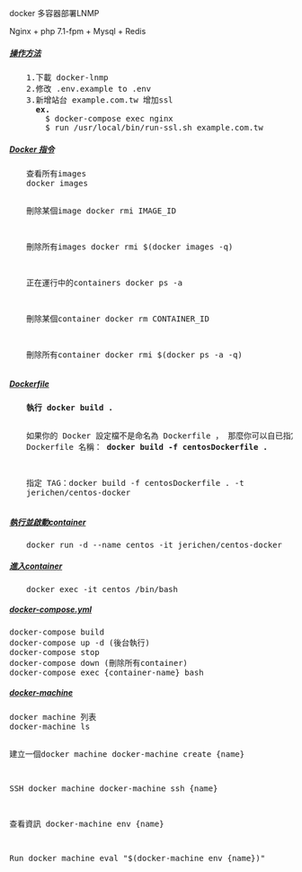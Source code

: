 docker 多容器部署LNMP

Nginx + php 7.1-fpm + Mysql + Redis

<h5><span style="text-decoration: underline;">操作方法</span></h5>
<pre style="padding-left: 30px;">
1.下載 docker-lnmp
2.修改 .env.example to .env
3.新增站台 example.com.tw 增加ssl
  <b>ex.</b>
    $ docker-compose exec nginx
    $ run /usr/local/bin/run-ssl.sh example.com.tw
</pre>

<h5><span style="text-decoration: underline;">Docker 指令</span></h5>
<pre style="padding-left: 30px;">查看所有images
docker images

刪除某個image
docker rmi IMAGE_ID

刪除所有images
docker rmi $(docker images -q)

正在運行中的containers
docker ps -a

刪除某個container
docker rm CONTAINER_ID

刪除所有container
docker rmi $(docker ps -a -q)</pre>
<h5><span style="text-decoration: underline;">Dockerfile</span></h5>
<pre style="padding-left: 30px;"><b>執行 docker build . </b>

如果你的 Docker 設定檔不是命名為 Dockerfile ，
那麼你可以自已指定 Dockerfile 名稱： <b>docker build -f centosDockerfile .</b>

指定 TAG：docker build -f centosDockerfile . -t jerichen/centos-docker</pre>
<h5><span style="text-decoration: underline;">執行並啟動container</span></h5>
<pre style="padding-left: 30px;">docker run -d --name centos -it jerichen/centos-docker</pre>
<h5><span style="text-decoration: underline;">進入container</span></h5>
<pre style="padding-left: 30px;">docker exec -it centos /bin/bash</pre>
<h5><span style="text-decoration: underline;">docker-compose.yml</span></h5>
<pre>docker-compose build
docker-compose up -d (後台執行)
docker-compose stop
docker-compose down (刪除所有container)
docker-compose exec {container-name} bash</pre>
<h5><span style="text-decoration: underline;">docker-machine</span></h5>
<pre>docker machine 列表 
docker-machine ls

建立一個docker machine
docker-machine create {name}

SSH docker machine
docker-machine ssh {name}

查看資訊
docker-machine env {name}

Run docker machine
eval "$(docker-machine env {name})"

</pre>
